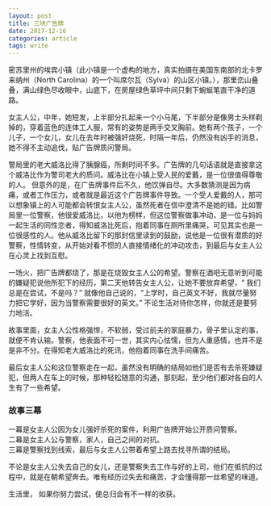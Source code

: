 ```yaml
---
layout: post
title: 三块广告牌
date: 2017-12-16
categories: article
tags: write
---
```


密苏里州的埃宾小镇（此小镇是一个虚构的地方，真实拍摄在美国东南部的北卡罗来纳州（North Carolina）的一个叫席尔瓦（Sylva）的山区小镇。），那里峦山叠叠，满山绿色尽收眼中，山底下，在房屋绿色草坪中间只剩下蜿蜒笔直干净的道路。

女主人公，中年，她短发，上半部分扎起来一个小马尾，下半部分是像男士头样剃掉的，穿着蓝色的连体工人服，常有的姿势是两手交叉胸前。她有两个孩子，一个儿子，一个女儿，女儿在去年时被强奸烧死，时隔一年后，仍然没有凶手的消息，她不得不主动追伐，贴广告牌质问警局。

警局里的老大威洛比得了胰腺癌，所剩时间不多。广告牌的几句话语就是直接拿这个威洛比作为警司老大的质问。威洛比在小镇上受人民的爱戴，是一位很值得尊敬的人。 但意外的是，在广告牌事件后不久，他饮弹自尽。大多数猜测是因为病痛，或者工作压力，或者就是最近这个广告牌事件导致。一个受人爱戴的人，那可以想象镇上的人可能都会转恨女主人公，虽然死者在信中澄清不是她的错。比如警局里一位警察，他很爱威洛比，以他为榜样，但这位警察做事冲动，是一位与妈妈一起生活的同性恋者，得知威洛比死后，抱着同事在厕所里痛哭，可见其实也是一位很感性的人。他从威洛比留下的那封信里读到的鼓励，说他是一位很有潜质的好警察，性情转变，从开始对看不惯的人直接情绪化的冲动攻击，到最后与女主人公在心灵上找到互慰。

一场火，把广告牌都烧了，那是在烧毁女主人公的希望。警察在酒吧无意听到可能的嫌疑犯说他所犯下的经历，第二天他转告女主人公，让她不要放弃希望，“ 我们总是在尝试，不是吗？” 就像他自己说的，“上学时，自己英文不好，我就尽量努力把它学好，因为当警察需要很好的英文。” 不论生活对待你怎样，你就还是要努力地活。

故事里面，女主人公性格强悍，不软弱，受过前夫的家庭暴力，骨子里认定的事，就便不肯认输。警察，他表面不可一世，其实内心怯懦，但为人重感情，也并不是是非不分。在得知老大威洛比的死讯，他抱着同事在洗手间痛苦。


最后女主人公和这位警察走在一起，虽然没有明确的结局如他们是否有去杀死嫌疑犯，但两人在车上的时候，那种轻松随意的沟通，那刻起，至少他们都对各自的人生有了一些希望。


### 故事三幕

一幕是女主人公因为女儿强奸杀死的案件，利用广告牌开始公开质问警察。  
二幕是女主人公与警察，家人，自己之间的对抗。  
三幕是警察找到线索，最后与女主人公带着希望上路去找寻所谓的结局。


不论是女主人公失去自己的女儿，还是警察失去工作与好的上司，他们在抵抗的过程中，就是在朝希望奔去。唯有经历过失去和痛苦，才会懂得那一丝希望的味道。

生活里， 如果你努力尝试，便总归会有不一样的收获。


